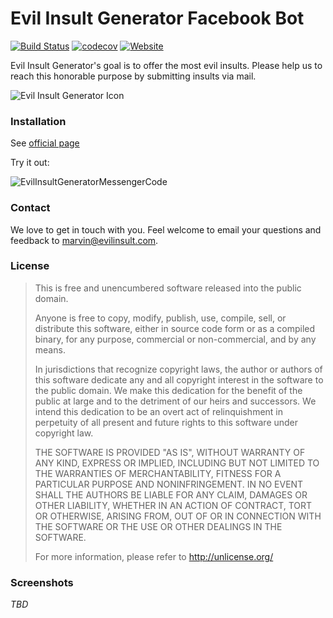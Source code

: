 # Evil Insult Generator Facebook Bot
[![Build Status](https://travis-ci.org/EvilInsultGenerator/facebook-bot.svg?branch=master)](https://travis-ci.org/EvilInsultGenerator/facebook-bot)
[![codecov](https://codecov.io/gh/EvilInsultGenerator/facebook-bot/branch/master/graph/badge.svg)](https://codecov.io/gh/EvilInsultGenerator/facebook-bot)
[![Website](https://img.shields.io/website-up-down-green-red/https/evilinsult.com.svg)]()

Evil Insult Generator's goal is to offer the most evil insults. Please help us to reach this honorable purpose by submitting insults via mail.

![Evil Insult Generator Icon](https://cloud.githubusercontent.com/assets/22981912/19600664/5521d010-97a6-11e6-9f67-fec931b199d7.png)

### Installation

See [official page](https://developers.facebook.com/docs/messenger-platform)

Try it out:

![EvilInsultGeneratorMessengerCode](https://cloud.githubusercontent.com/assets/23016876/19629058/11b1640e-996c-11e6-81e6-893fd48c576d.png)

### Contact

We love to get in touch with you. Feel welcome to email your questions and feedback to [marvin@evilinsult.com](mailto:marvin@evilinsult.com).

### License
> This is free and unencumbered software released into the public domain.
> 
> Anyone is free to copy, modify, publish, use, compile, sell, or
> distribute this software, either in source code form or as a compiled
> binary, for any purpose, commercial or non-commercial, and by any
> means.
> 
> In jurisdictions that recognize copyright laws, the author or authors
> of this software dedicate any and all copyright interest in the
> software to the public domain. We make this dedication for the benefit
> of the public at large and to the detriment of our heirs and
> successors. We intend this dedication to be an overt act of
> relinquishment in perpetuity of all present and future rights to this
> software under copyright law.
> 
> THE SOFTWARE IS PROVIDED "AS IS", WITHOUT WARRANTY OF ANY KIND,
> EXPRESS OR IMPLIED, INCLUDING BUT NOT LIMITED TO THE WARRANTIES OF
> MERCHANTABILITY, FITNESS FOR A PARTICULAR PURPOSE AND NONINFRINGEMENT.
> IN NO EVENT SHALL THE AUTHORS BE LIABLE FOR ANY CLAIM, DAMAGES OR
> OTHER LIABILITY, WHETHER IN AN ACTION OF CONTRACT, TORT OR OTHERWISE,
> ARISING FROM, OUT OF OR IN CONNECTION WITH THE SOFTWARE OR THE USE OR
> OTHER DEALINGS IN THE SOFTWARE.
> 
> For more information, please refer to <http://unlicense.org/>

### Screenshots

_TBD_
